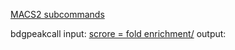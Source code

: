 [MACS2 subcommands](https://github.com/taoliu/MACS/wiki/Advanced:-Call-peaks-using-MACS2-subcommands#Step_1_Filter_duplicates)

bdgpeakcall
input: [scrore = fold enrichment/](https://github.com/taoliu/MACS/tree/master/test/standard_results_bdgcmp)
output:
<!--stackedit_data:
eyJoaXN0b3J5IjpbLTIxMDg2NTk1MDMsODc5NTc1MDczLDExNj
czMDU4NDddfQ==
-->